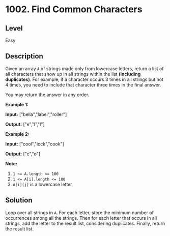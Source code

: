 # 1002. Find Common Characters
## Level
Easy

## Description
Given an array `A` of strings made only from lowercase letters, return a list of all characters that show up in all strings within the list **(including duplicates)**. For example, if a character occurs 3 times in all strings but not 4 times, you need to include that character three times in the final answer.

You may return the answer in any order.

**Example 1:**

**Input:** ["bella","label","roller"]

**Output:** ["e","l","l"]

**Example 2:**

**Input:** ["cool","lock","cook"]

**Output:** ["c","o"]

**Note:**

1. `1 <= A.length <= 100`
2. `1 <= A[i].length <= 100`
3. `A[i][j]` is a lowercase letter

## Solution
Loop over all strings in `A`. For each letter, store the minimum number of occurrences among all the strings. Then for each letter that occurs in all strings, add the letter to the result list, considering duplicates. Finally, return the result list.
